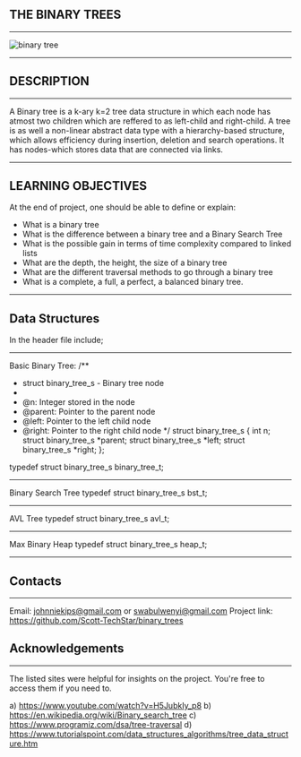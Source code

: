 ## THE BINARY TREES
---------------------------------------------
<img src = "https://encrypted-tbn0.gstatic.com/images?q=tbn:ANd9GcS1ZosEhGqUcD5AXiAPhrxDmPEo2kgkhMdDzw&usqp=CAU" alt = "binary tree">

-------------------------------------------------------------------
## DESCRIPTION
---------------------------------------------
A Binary tree is a k-ary k=2 tree data structure in which each node has atmost two children which are reffered to as left-child and right-child.
A tree is as well a non-linear abstract data type with a hierarchy-based structure, which allows efficiency during insertion, deletion and search operations. It has nodes-which stores data that are connected via links.

----------------------------------------------------
## LEARNING OBJECTIVES

At the end of project, one should be able to define or explain:

* What is a binary tree
* What is the difference between a binary tree and a Binary Search Tree
* What is the possible gain in terms of time complexity compared to linked lists
* What are the depth, the height, the size of a binary tree
* What are the different traversal methods to go through a binary tree
* What is a complete, a full, a perfect, a balanced binary tree.

--------------------------------------------------
## Data Structures

In the header file include;
*************************************************
Basic Binary Tree:
/**
 * struct binary_tree_s - Binary tree node
 *
 * @n: Integer stored in the node
 * @parent: Pointer to the parent node
 * @left: Pointer to the left child node
 * @right: Pointer to the right child node
 */
struct binary_tree_s
{
    int n;
    struct binary_tree_s *parent;
    struct binary_tree_s *left;
    struct binary_tree_s *right;
};

typedef struct binary_tree_s binary_tree_t;

*************************************************
Binary Search Tree
typedef struct binary_tree_s bst_t;

**********************************************
AVL Tree
typedef struct binary_tree_s avl_t;

******************************************************
Max Binary Heap
typedef struct binary_tree_s heap_t;

*******************************************

## Contacts
-------------------------------------------

Email: johnniekips@gmail.com or swabulwenyi@gmail.com
Project link: https://github.com/Scott-TechStar/binary_trees


## Acknowledgements
--------------------------------------------------
The listed sites were helpful for insights on the project. You're free to access them if you need to.

a) https://www.youtube.com/watch?v=H5JubkIy_p8
b) https://en.wikipedia.org/wiki/Binary_search_tree
c) https://www.programiz.com/dsa/tree-traversal
d) https://www.tutorialspoint.com/data_structures_algorithms/tree_data_structure.htm

